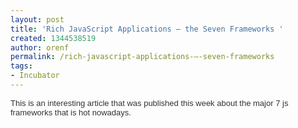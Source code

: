 ```yaml
---
layout: post
title: 'Rich JavaScript Applications – the Seven Frameworks '
created: 1344538519
author: orenf
permalink: /rich-javascript-applications-–-seven-frameworks
tags:
- Incubator
---
```

<p><span style="color: rgb(51, 51, 51); font-family: arial; font-size: small; line-height: normal; ">This is an interesting article that was published this week about the major 7 js frameworks that is hot nowadays.</span></p>
<p>&nbsp;</p>

